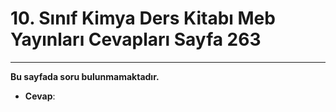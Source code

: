 # 10. Sınıf Kimya Ders Kitabı Meb Yayınları Cevapları Sayfa 263

---

**Bu sayfada soru bulunmamaktadır.**

-   **Cevap**: